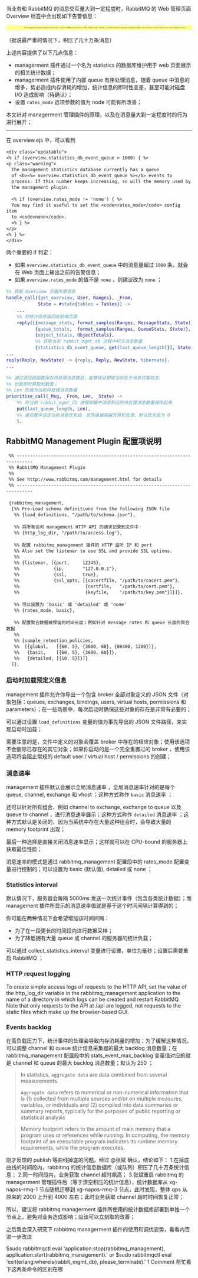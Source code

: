 

当业务和 RabbitMQ 的消息交互量大到一定程度时，RabbitMQ 的 Web 管理页面 Overview 标签中会出现如下告警信息：

![RabbitMQ managerment 插件告警](https://raw.githubusercontent.com/moooofly/ImageCache/master/Pictures/managerment%20statistics%20database%20%E8%BF%87%E8%BD%BD%E9%97%AE%E9%A2%98.png "RabbitMQ managerment 插件告警")

（据说最严重的情况下，积压了几十万条消息）

上述内容提供了以下几点信息：
- managerment 插件通过一个名为 statistics 的数据库维护用于 web 页面展示的相关统计数据；
- managerment 插件使用了内部 queue 有序处理消息，随着 queue 中消息的增多，势必造成内存消耗的增加，统计信息的即时性变差，甚至可能对磁盘 I/O 造成影响（待确认）；
- 设置 `rates_mode` 选项参数的值为 node 可能有所改善；


本文针对 managerment 管理插件的原理，以及在消息量大到一定程度时的行为进行展开；


----------


在 overview.ejs 中，可以看到

```ejs
<div class="updatable">
<% if (overview.statistics_db_event_queue > 1000) { %>
<p class="warning">
  The management statistics database currently has a queue
  of <b><%= overview.statistics_db_event_queue %></b> events to
  process. If this number keeps increasing, so will the memory used by
  the management plugin.

  <% if (overview.rates_mode != 'none') { %>
  You may find it useful to set the <code>rates_mode</code> config item
  to <code>none</code>.
  <% } %>
</p>
<% } %>
</div>
```
两个重要的 if 判定：
- 如果 `overview.statistics_db_event_queue` 中的消息量超过 `1000` 条，就会在 Web 页面上输出之前的告警信息；
- 如果 `overview.rates_mode` 的值不是 `none` ，则建议改为 `none` ；

```erlang
%% 获取 Overview 页面所需信息       
handle_call({get_overview, User, Ranges}, _From,
            State = #state{tables = Tables}) ->
    ...
    %% 将统计信息返回给前端页面
    reply([{message_stats, format_samples(Ranges, MessageStats, State)},
           {queue_totals,  format_samples(Ranges, QueueStats, State)},
           {object_totals, ObjectTotals},
           %% 获取当前 rabbit_mgmt_db 进程中积压消息数量
           {statistics_db_event_queue, get(last_queue_length)}], State);
...
reply(Reply, NewState) -> {reply, Reply, NewState, hibernate}.
...
```

```erlang
%% 通过该回调函数保存待处理消息数目，能够保证即使当前处于消息过载状态，
%% 也能即时获取到数值；
%% Len 的值为当前待处理消息数量
prioritise_call(_Msg, _From, Len, _State) ->
    %% 将当前 rabbit_mgmt_db 进程邮箱中消息积压的待处理消息数量保存起来
    put(last_queue_length, Len),
    %% 通过数字设定当前消息优先级，优先级越高越先得到处理，默认优先级为 0
    5.
```

## RabbitMQ Management Plugin 配置项说明

```shell
 %% ----------------------------------------------------------------------------
 %% RabbitMQ Management Plugin
 %%
 %% See http://www.rabbitmq.com/management.html for details
 %% ----------------------------------------------------------------------------

 {rabbitmq_management,
  [%% Pre-Load schema definitions from the following JSON file
   %% {load_definitions, "/path/to/schema.json"},

   %% 将所有访问 management HTTP API 的请求记录到文件中
   %% {http_log_dir, "/path/to/access.log"},

   %% 配置 rabbitmq_management 插件的 HTTP 监听 IP 和 port
   %% Also set the listener to use SSL and provide SSL options.
   %%
   %% {listener, [{port,     12345},
   %%             {ip,       "127.0.0.1"},
   %%             {ssl,      true},
   %%             {ssl_opts, [{cacertfile, "/path/to/cacert.pem"},
   %%                         {certfile,   "/path/to/cert.pem"},
   %%                         {keyfile,    "/path/to/key.pem"}]}]},

   %% 可以设置为 'basic' 或 'detailed' 或 'none'
   %% {rates_mode, basic},

   %% 配置聚合数据被保留的时间长度；例如针对 message rates 和 queue 长度的聚合数据
   %%
   %% {sample_retention_policies,
   %%  [{global,   [{60, 5}, {3600, 60}, {86400, 1200}]},
   %%   {basic,    [{60, 5}, {3600, 60}]},
   %%   {detailed, [{10, 5}]}]}
  ]},
```

### 启动时加载预定义信息
management 插件允许你导出一个包含 broker 全部对象定义的 JSON 文件（对象包括：queues, exchanges, bindings, users, virtual hosts, permissions 和 parameters）；在一些场景中，每次启动时确保这些对象的存在是非常有必要的；

可以通过设置 `load_definitions` 变量的值为事先导出的 JSON 文件路径，来实现启动时加载；

需要注意的是，文件中定义的对象会覆盖 broker 中存在的相应对象；使用该选项不会删除已存在的其它对象；如果你启动的是一个完全重置过的 broker ，使用该选项将会阻止常规的 default user / virtual host / permissions 的创建；

### 消息速率
management 插件默认会展示全局消息速率 ，全局消息速率针对的是每个 queue, channel, exchange 和 vhost ；这种方式称作 `basic` 消息速率 ；

还可以针对所有组合，例如  channel to exchange, exchange to queue 以及 queue to channel ，进行消息速率展示；这种方式称作 `detailed` 消息速率 ；这种方式默认是关闭的，因为当系统中存在大量这种组合时，会导致大量的 memory footprint 出现；

最后一种选择是直接关闭消息速率显示；这样就可以在 CPU-bound 的服务器上获取最佳性能；

消息速率的模式是通过 rabbitmq_management 配置段中的 rates_mode 配置变量进行控制的；可以设置为 basic (默认值), detailed 或 none ；

### Statistics interval
默认情况下，服务器会每隔 5000ms 发送一次统计事件（包含各类统计数据）；而 management 插件所显示的消息速率值就是基于这个时间间隔计算得到的；

你可能在两种情况下会希望增加该时间间隔：
- 为了在一段更长的时间段内进行数据采样；
- 为了降低拥有大量 queue 或 channel 的服务器的统计负载；

可以通过 collect_statistics_interval 变量进行设置，单位为毫秒；设置后需要重启 RabbitMQ ；

### HTTP request logging
To create simple access logs of requests to the HTTP API, set the value of the http_log_dir variable in the rabbitmq_management application to the name of a directory in which logs can be created and restart RabbitMQ. Note that only requests to the API at /api are logged, not requests to the static files which make up the browser-based GUI.

### Events backlog
在高负载压力下，统计事件的处理会导致内存消耗量的增加；为了缓解这种情况，可以调整 channel 和 queue 统计信息采集器的最大 backlog 消息数量；在 rabbitmq_management 配置段中的 stats_event_max_backlog 变量值对应的就是 channel 和 queue 的最大 backlog 消息数量；默认为 250 ；





> In statistics, `aggregate data` are data combined from several measurements.
> 
> `Aggregate data` refers to numerical or non-numerical information that is (1) collected from multiple sources and/or on multiple measures, variables, or individuals and (2) compiled into data summaries or summary reports, typically for the purposes of public reporting or statistical analysis
> 


> Memory footprint refers to the amount of main memory that a program uses or references while running.
> In computing, the memory footprint of an executable program indicates its runtime memory requirements, while the program executes. 


刚才反馈的 publish 等曲线掉底的问题，经过 @张斌 确认，结论如下：
1.在掉底曲线的时间段内，rabbitmq 的统计信息数据库（或队列）积压了几十万条统计信息；
2.同一时间段内，业务获取 channel 超时飙高；
3.张斌重启 rabbitmq 的 managerment 管理插件后（等于清空积压的统计信息），统计数据库从 xg-napos-rmq-1 节点随机迁移到 xg-napos-rmq-3 节点，此时发现，整体 qps 从原来的 2000 上升到 4000 左右；此时业务获取 channel 超时时间恢复正常；


所以，建议将 rabbitmq managerment 插件所使用的统计数据库部署到单独一个节点上，避免对业务造成影响；应该可以立刻取的改善；


之后我会深入研究下 rabbitmq managerment 插件的使用和调优姿势，看看内否进一步改进


$sudo rabbitmqctl eval 'application:stop(rabbitmq_management), application:start(rabbitmq_management).'
or
$sudo rabbitmqctl eval 'exit(erlang:whereis(rabbit_mgmt_db), please_terminate).'
1 Comment
帮忙看下这两条命令的区别在哪
